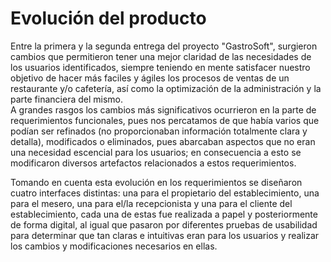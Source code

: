 # Evolución del producto
Entre la primera y la segunda entrega del proyecto "GastroSoft", surgieron cambios que permitieron tener una mejor claridad de las necesidades de los usuarios identificados, siempre teniendo en mente satisfacer nuestro objetivo de hacer más faciles y ágiles los procesos de ventas de un restaurante y/o cafetería, así como la optimización de la administración y la parte financiera del mismo.  
A grandes rasgos los cambios más significativos ocurrieron en la parte de requerimientos funcionales, pues nos percatamos de que había varios que podían ser refinados (no proporcionaban información totalmente clara y detalla), modificados o eliminados, pues abarcaban aspectos que no eran una necesidad escencial para los usuarios; en consecuencia a esto se modificaron diversos artefactos relacionados a estos requerimientos.  

Tomando en cuenta esta evolución en los requerimientos se diseñaron cuatro interfaces distintas: una para el propietario del establecimiento, una para el mesero, una para el/la recepcionista y una para el cliente del establecimiento, cada una de estas fue realizada a papel y posteriormente de forma digital, al igual que pasaron por diferentes pruebas de usabilidad para determinar que tan claras e intuitivas eran para los usuarios y realizar los cambios y modificaciones necesarios en ellas. 
